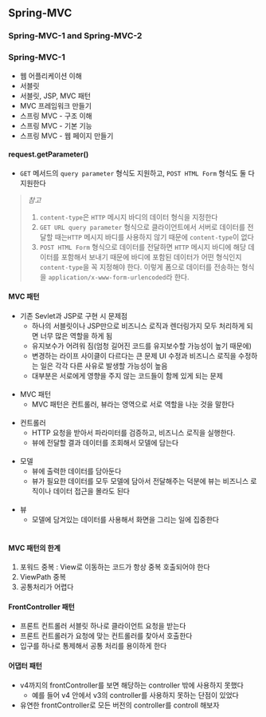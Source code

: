 ## Spring-MVC

### Spring-MVC-1 and Spring-MVC-2

### Spring-MVC-1

- 웹 어플리케이션 이해
- 서블릿
- 서블릿, JSP, MVC 패턴
- MVC 프레임워크 만들기
- 스프링 MVC - 구조 이해
- 스프링 MVC - 기본 기능
- 스프링 MVC - 웹 페이지 만들기

#### request.getParameter()

- `GET` 메서드의 `query parameter` 형식도 지원하고, `POST HTML Form` 형식도 둘 다 지원한다

> *참고*<br>
> 1. `content-type`은 `HTTP` 메시지 바디의 데이터 형식을 지정한다<br>
> 2. `GET URL query parameter` 형식으로 클라이언트에서 서버로 데이터를 전달할 때는`HTTP` 메시지 바디를 사용하지 않기 때문에 `content-type`이 없다
> 3. `POST HTML Form` 형식으로 데이터를 전달하면 `HTTP` 메시지 바디에 해당 데이터를 포함해서 보내기 때문에 바디에 포함된 데이터가 어떤 형식인지 `content-type`을 꼭 지정해야 한다.
     이렇게 폼으로 데이터를 전송하는 형식을 `application/x-www-form-urlencoded`라 한다.

#### MVC 패턴

- 기존 Sevlet과 JSP로 구현 시 문제점
    - 하나의 서블릿이나 JSP만으로 비즈니스 로직과 렌더링가지 모두 처리하게 되면 너무 많은 역할을 하게 됨
    - 유지보수가 어려워 짐(엄청 길어진 코드를 유지보수할 가능성이 높기 때문에)
    - 변경하는 라이프 사이클이 다르다는 큰 문제 UI 수정과 비즈니스 로직을 수정하는 일은 각각 다른 사유로 발생할 가능성이 높음
    - 대부분은 서로에게 영향을 주지 않는 코드들이 함께 있게 되는 문제
      <br><br>
- MVC 패턴
    - MVC 패턴은 컨트롤러, 뷰라는 영역으로 서로 역할을 나눈 것을 말한다
      <br><br>
- 컨트롤러
    - HTTP 요청을 받아서 파라미터를 검증하고, 비즈니스 로직을 실행한다.
    - 뷰에 전달할 결과 데이터를 조회해서 모델에 담는다
      <br><br>
- 모델
    - 뷰에 출력한 데이터를 담아둔다
    - 뷰가 필요한 데이터를 모두 모델에 담아서 전달해주는 덕분에 뷰는 비즈니스 로직이나 데이터 접근을 몰라도 된다
      <br><br>
- 뷰
    - 모델에 담겨있는 데이터를 사용해서 화면을 그리는 일에 집중한다
      <br><br>

#### MVC 패턴의 한계

1. 포워드 중복 : View로 이동하는 코드가 항상 중복 호출되어야 한다
2. ViewPath 중복
3. 공통처리가 어렵다

#### FrontController 패턴

- 프론트 컨트롤러 서블릿 하나로 클라이언트 요청을 받는다
- 프론트 컨트롤러가 요청에 맞는 컨트롤러를 찾아서 호출한다
- 입구를 하나로 통제해서 공통 처리를 용이하게 한다

#### 어댑터 패턴

- v4까지의 frontController를 보면 해당하는 controller 밖에 사용하지 못했다
    - 예를 들어 v4 안에서 v3의 controller를 사용하지 못하는 단점이 있었다
- 유연한 frontController로 모든 버전의 controller를 controll 해보자